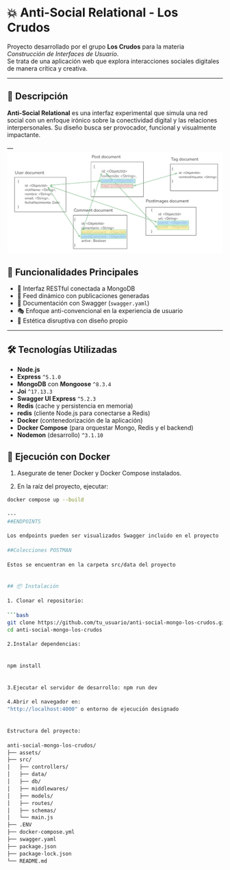 # 💥 Anti-Social Relational - Los Crudos

Proyecto desarrollado por el grupo **Los Crudos** para la materia *Construcción de Interfaces de Usuario*.  
Se trata de una aplicación web que explora interacciones sociales digitales de manera crítica y creativa.

---

## 🎯 Descripción

**Anti-Social Relational** es una interfaz experimental que simula una red social con un enfoque irónico sobre la conectividad digital y las relaciones interpersonales. Su diseño busca ser provocador, funcional y visualmente impactante.

—
![referenciadas](./assets/Referenciada.jpeg)

## 🚀 Funcionalidades Principales

- 🧩 Interfaz RESTful conectada a MongoDB
- 🧵 Feed dinámico con publicaciones generadas
- 📄 Documentación con Swagger (`swagger.yaml`)
- 🎭 Enfoque anti-convencional en la experiencia de usuario
- 💅 Estética disruptiva con diseño propio

---

## 🛠️ Tecnologías Utilizadas

- **Node.js**
- **Express** `^5.1.0`
- **MongoDB** con **Mongoose** `^8.3.4`
- **Joi** `^17.13.3`
- **Swagger UI Express** `^5.2.3`
- **Redis** (cache y persistencia en memoria)
- **redis** (cliente Node.js para conectarse a Redis)
- **Docker** (contenedorización de la aplicación)
- **Docker Compose** (para orquestar Mongo, Redis y el backend)
- **Nodemon** (desarrollo) `^3.1.10`

## 🧪 Ejecución con Docker

1. Asegurate de tener Docker y Docker Compose instalados.

2. En la raíz del proyecto, ejecutar:

```bash
docker compose up --build

---
##ENDPOINTS

Los endpoints pueden ser visualizados Swagger incluido en el proyecto

##Colecciones POSTMAN

Estos se encuentran en la carpeta src/data del proyecto


## 📦 Instalación

1. Clonar el repositorio:

```bash
git clone https://github.com/tu_usuario/anti-social-mongo-los-crudos.git
cd anti-social-mongo-los-crudos

2.Instalar dependencias:


npm install


3.Ejecutar el servidor de desarrollo: npm run dev

4.Abrir el navegador en:
"http://localhost:4000" o entorno de ejecución designado


Estructura del proyecto:

anti-social-mongo-los-crudos/
├── assets/
├── src/
│   ├── controllers/
│   ├── data/                  
│   ├── db/                    
│   ├── middlewares/
│   ├── models/                
│   ├── routes/
│   ├── schemas/               
│   └── main.js
├── .ENV
├── docker-compose.yml
├── swagger.yaml
├── package.json
├── package-lock.json
└── README.md




